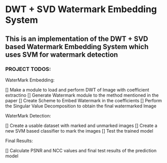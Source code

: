 # DWT + SVD Watermark Embedding System

## This is an implementation of the DWT + SVD based Watermark Embedding System which uses SVM for watermark detection

### PROJECT TODOS: 

WaterMark Embedding:

[] Make a module to load and perform DWT of Image with coefficient extractino
[] Generate Watermark module to the method mentioned in the paper
[] Create Scheme to Embed Watermark in the coefficients 
[] Perform the Singular Value Decomposition to obtain the final watermarked Image


WaterMark Detection: 

[] Create a usable dataset with marked and unmarked images
[] Create a new SVM based classifier to mark the images
[] Test the trained model

Final Results: 

[] Calculate PSNR and NCC values and final test results of the prediction model
